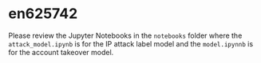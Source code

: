 # en625742

Please review the Jupyter Notebooks in the `notebooks` folder where the `attack_model.ipynb` is for the IP attack label model and the `model.ipynnb` is for the account takeover model. 
